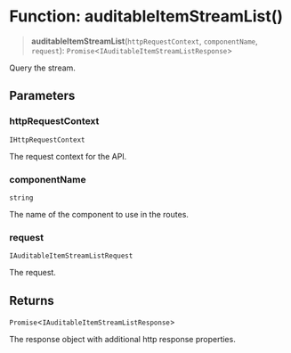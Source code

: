 # Function: auditableItemStreamList()

> **auditableItemStreamList**(`httpRequestContext`, `componentName`, `request`): `Promise`\<`IAuditableItemStreamListResponse`\>

Query the stream.

## Parameters

### httpRequestContext

`IHttpRequestContext`

The request context for the API.

### componentName

`string`

The name of the component to use in the routes.

### request

`IAuditableItemStreamListRequest`

The request.

## Returns

`Promise`\<`IAuditableItemStreamListResponse`\>

The response object with additional http response properties.
